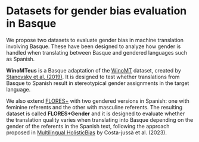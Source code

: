 # Datasets for gender bias evaluation in Basque
We propose two datasets to evaluate gender bias in machine translation involving Basque. These have been designed to analyze how gender is handled when translating between Basque and gendered languages such as Spanish. 

**WinoMTeus** is a Basque adaptation of the [WinoMT](https://github.com/gabrielStanovsky/mt_gender) dataset, created by [Stanovsky et al. (2019)](https://arxiv.org/abs/1906.00591). It is designed to test whether translations from Basque to Spanish result in stereotypical gender assignments in the target language. 

We also extend [FLORES+](https://huggingface.co/datasets/openlanguagedata/flores_plus/viewer/spa_Latn/devtest) with two gendered versions in Spanish: one with feminine referents and the other with masculine referents. The resulting dataset is called **FLORES+Gender** and it is designed to evaluate whether the translation quality varies when translating into Basque depending on the gender of the referents in the Spanish text, following the approach proposed in [Multilingual HolisticBias](https://aclanthology.org/2023.emnlp-main.874/) by Costa-jussà et al. (2023).
